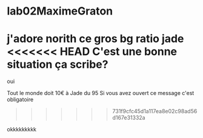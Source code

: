 # lab02MaximeGraton
j'adore norith ce gros bg
ratio jade
<<<<<<< HEAD
C'est une bonne situation ça scribe?
=======
oui 

Tout le monde doit 10€ à Jade du 95
Si vous avez ouvert ce message c'est obligatoire
>>>>>>> 731f9cfc45d1a117ea8e02c98ad56d167e31332a

okkkkkkkkk